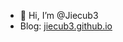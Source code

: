 - 👋 Hi, I’m @Jiecub3
- Blog: [jiecub3.github.io](https://jiecub3.github.io/zh/)

<!---
J1e3/J1e3 is a ✨ special ✨ repository because its `README.md` (this file) appears on your GitHub profile.
You can click the Preview link to take a look at your changes.
--->
